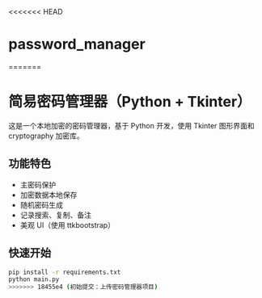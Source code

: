 <<<<<<< HEAD
# password_manager
=======
# 简易密码管理器（Python + Tkinter）

这是一个本地加密的密码管理器，基于 Python 开发，使用 Tkinter 图形界面和 cryptography 加密库。

## 功能特色

- 主密码保护
- 加密数据本地保存
- 随机密码生成
- 记录搜索、复制、备注
- 美观 UI（使用 ttkbootstrap）

## 快速开始

```bash
pip install -r requirements.txt
python main.py
>>>>>>> 18455e4 (初始提交：上传密码管理器项目)
